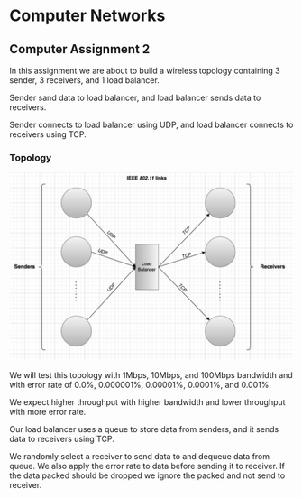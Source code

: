 # Computer Networks
## Computer Assignment 2

In this assignment we are about to build a wireless topology containing 3 sender, 3 receivers, and 1 load balancer.

Sender sand data to load balancer, and load balancer sends data to receivers.

Sender connects to load balancer using UDP, and load balancer connects to receivers using TCP.

### Topology

![Topology](Assets/Topology.png)

We will test this topology with 1Mbps, 10Mbps, and 100Mbps bandwidth and with error rate of
0.0%, 0.000001%, 0.00001%, 0.0001%, and 0.001%.

We expect higher throughput with higher bandwidth and lower throughput with more error rate.

Our load balancer uses a queue to store data from senders, and it sends data to receivers using TCP.

We randomly select a receiver to send data to and dequeue data from queue. We also apply the error rate to data before
sending it to receiver. If the data packed should be dropped we ignore the packed and not send to receiver.

<!---I hate this project
My teammate left me empty-handed--->